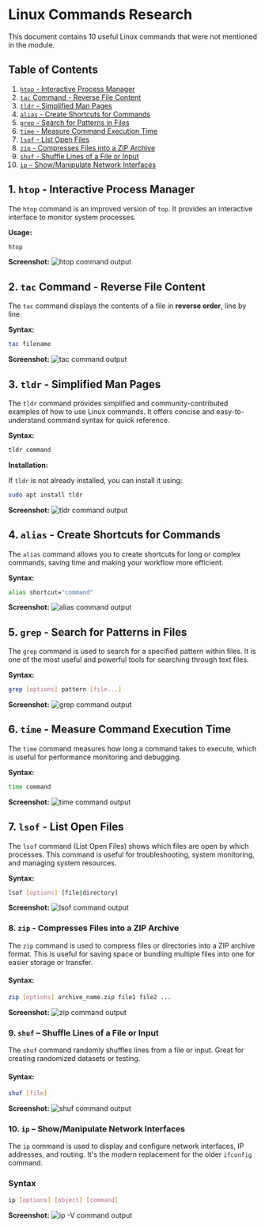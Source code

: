 # Linux Commands Research

This document contains 10 useful Linux commands that were not mentioned in the module.

## **Table of Contents**

1. [`htop` - Interactive Process Manager](#1-htop---interactive-process-manager)
2. [`tac` Command - Reverse File Content](#2-tac-command---reverse-file-content)
3. [ `tldr` - Simplified Man Pages](#3-tldr---simplified-man-pages)
4. [`alias` - Create Shortcuts for Commands](#4-alias---create-shortcuts-for-commands)
5. [`grep` - Search for Patterns in Files](#5-grep---search-for-patterns-in-files)
6. [`time` - Measure Command Execution Time](#6-time---measure-command-execution-time)
7. [`lsof` - List Open Files](#7-lsof---list-open-files)
8. [`zip` - Compresses Files into a ZIP Archive](#8-zip---compresses-files-into-a-zip-archive)
9. [`shuf` - Shuffle Lines of a File or Input](#9-shuf--shuffle-lines-of-a-file-or-input)
10. [`ip` – Show/Manipulate Network Interfaces](#10-ip--showmanipulate-network-interfaces)




## 1. `htop` - Interactive Process Manager

The `htop` command is an improved version of `top`. It provides an interactive interface to monitor system processes.

**Usage:**

```bash
htop
```

**Screenshot:**
![htop command output](images/htopCommand.png)

## 2. `tac` Command - Reverse File Content

The `tac` command displays the contents of a file in **reverse order**, line by line.

**Syntax:**

```bash
tac filename
```

**Screenshot:**
![tac command output](images/tacCommand.png)

## 3. `tldr` - Simplified Man Pages

The `tldr` command provides simplified and community-contributed examples of how to use Linux commands. It offers concise and easy-to-understand command syntax for quick reference.

**Syntax:**

```bash
tldr command
```

**Installation:**

If `tldr` is not already installed, you can install it using:

```bash
sudo apt install tldr
```

**Screenshot:**
![tldr command output](images/tldrCommand.png)

## 4. `alias` - Create Shortcuts for Commands

The `alias` command allows you to create shortcuts for long or complex commands, saving time and making your workflow more efficient.

**Syntax:**

```bash
alias shortcut="command"
```

**Screenshot:**
![alias command output](images/aliasCommand.png)

## 5. `grep` - Search for Patterns in Files

The `grep` command is used to search for a specified pattern within files. It is one of the most useful and powerful tools for searching through text files.

**Syntax:**

```bash
grep [options] pattern [file...]
```

**Screenshot:**
![grep command output](images/grepCommand.png)

## 6. `time` - Measure Command Execution Time

The `time` command measures how long a command takes to execute, which is useful for performance monitoring and debugging.

**Syntax:**

```bash
time command
```

**Screenshot:**
![time command output](images/timeCommand.png)

## 7. `lsof` - List Open Files

The `lsof` command (List Open Files) shows which files are open by which processes. This command is useful for troubleshooting, system monitoring, and managing system resources.

**Syntax:**

```bash
lsof [options] [file|directory]
```

**Screenshot:**
![lsof command output](images/lsofCommand.png)

### 8. `zip` - Compresses Files into a ZIP Archive

The `zip` command is used to compress files or directories into a ZIP archive format. This is useful for saving space or bundling multiple files into one for easier storage or transfer.

#### Syntax:

```bash
zip [options] archive_name.zip file1 file2 ...
```

**Screenshot:**
![zip command output](images/zipCommand.png)

### 9. `shuf` – Shuffle Lines of a File or Input

The `shuf` command randomly shuffles lines from a file or input. Great for creating randomized datasets or testing.

#### Syntax:

```bash
shuf [file]
```

**Screenshot:**
![shuf command output](images/shufCommand.png)

### 10. `ip` – Show/Manipulate Network Interfaces

The `ip` command is used to display and configure network interfaces, IP addresses, and routing. It's the modern replacement for the older `ifconfig` command.

### Syntax
```bash
ip [options] [object] [command]
```
**Screenshot:**
![ip -V command output](images/ipCommand.png)